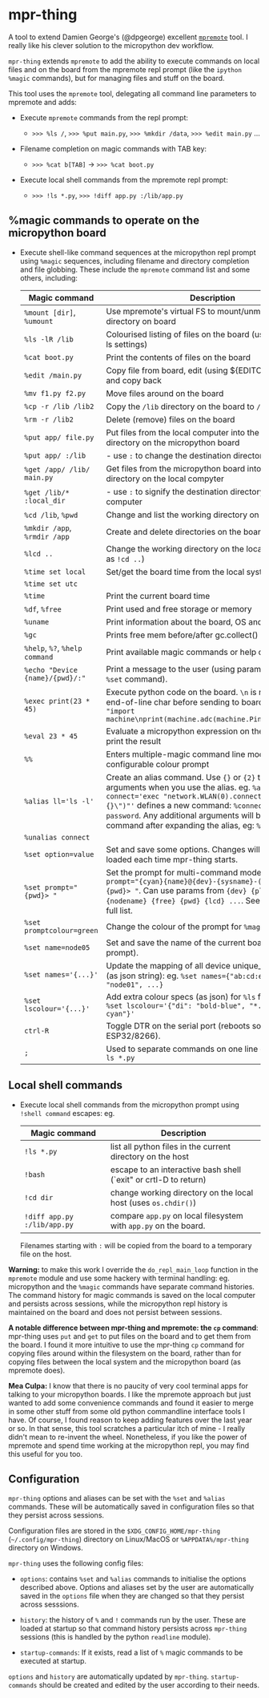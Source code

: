 # mpr-thing

A tool to extend Damien George's (@dpgeorge) excellent
[`mpremote`](pypi.org/project/mpremote) tool. I really like his clever solution
to the micropython dev workflow.

`mpr-thing` extends `mpremote` to add the ability to execute commands on
local files and on the board from the mpremote repl prompt (like the `ipython
%magic` commands), but for managing files and stuff on the board.

This tool uses the `mpremote` tool, delegating all command line parameters
to mpremote and adds:

- Execute `mpremote` commands from the repl prompt:

  - `>>> %ls /`, `>>> %put main.py`, `>>> %mkdir /data`, `>>> %edit main.py` ...

- Filename completion on magic commands with TAB key:

  - `>>> %cat b[TAB]` -> `>>> %cat boot.py`

- Execute local shell commands from the mpremote repl prompt:

  - `>>> !ls *.py`, `>>> !diff app.py :/lib/app.py`

## %magic commands to operate on the micropython board

- Execute shell-like command sequences at the micropython repl prompt using
  `%magic` sequences, including filename and directory completion and file
  globbing. These include the `mpremote` command list and some others,
  including:

  | Magic command  |  Description |
  |---|---|
  | `%mount [dir]`, `%umount` | Use mpremote's virtual FS to mount/unmount local directory on board |
  | `%ls -lR /lib` | Colourised listing of files on the board (uses your color-ls settings) |
  | `%cat boot.py` | Print the contents of files on the board |
  | `%edit /main.py` | Copy file from board, edit (using ${EDITOR:-/bin/vi}) and copy back |
  | `%mv f1.py f2.py` | Move files around on the board |
  | `%cp -r /lib /lib2` | Copy the `/lib` directory on the board to `/lib2` |
  | `%rm -r /lib2` | Delete (remove) files on the board |
  | `%put app/ file.py`| Put files from the local computer into the current directory on the micropython board |
  | `%put app/ :/lib` | - use `:` to change the destination directory on the board |
  | `%get /app/ /lib/ main.py` | Get files from the micropython board into the current directory on the local compyter |
  | `%get /lib/* :local_dir`| - use `:` to signify the destination directory on the local computer |
  | `%cd /lib`, `%pwd` | Change and list the working directory on the board |
  | `%mkdir /app`, `%rmdir /app` | Create and delete directories on the board |
  | `%lcd ..` | Change the working directory on the local host (same as `!cd ..`) |
  | `%time set local` | Set/get the board time from the local system time |
  | `%time set utc` |  |
  | `%time` | Print the current board time |
  | `%df`, `%free` | Print used and free storage or memory |
  | `%uname` | Print information about the board, OS and device |
  | `%gc` | Prints free mem before/after gc.collect() |
  | `%help`, `%?`, `%help command` | Print available magic commands or help on command. |
  | `%echo "Device {name}/{pwd}/:"` | Print a message to the user (using parameters - see `%set` command). |
  | `%exec print(23 * 45)` | Execute python code on the board. `\n` is replaced by end-of-line char before sending to board, eg: `%exec "import machine\nprint(machine.adc(machine.Pin(31)).read())"` |
  | `%eval 23 * 45` | Evaluate a micropython expression on the board and print the result |
  | `%%` | Enters multiple-magic command line mode with configurable colour prompt |
  | `%alias ll='ls -l'` | Create an alias command. Use `{}` or `{2}` to consume arguments when you use the alias. eg. `%alias connect='exec "network.WLAN(0).connect(\"{}\", \"{}\")"'` defines a new command: `%connect ssid password`. Any additional arguments will be added to the command after expanding the alias, eg: `%ll /lib`. |
  | `%unalias connect` |  |
  | `%set option=value` | Set and save some options. Changes will be saved and loaded each time mpr-thing starts. |
  | `%set prompt="{pwd}> "` | Set the prompt for multi-command mode, eg: `%set prompt="{cyan}{name}@{dev}-{sysname}-({free}){blue}{pwd}> "`. Can use params from `{dev} {platform} {id} {nodename} {free} {pwd} {lcd} ...`. See `%help set` for a full list. |
  | `%set promptcolour=green` | Change the colour of the prompt for `%magic` commands. |
  | `%set name=node05` | Set and save the name of the current board (for use in prompt). |
  | `%set names='{...}'` | Update the mapping of all device unique_ids and names (as json string): eg. `%set names={"ab:cd:ef:01:23:45": "node01", ...}` |
  | `%set lscolour='{...}'` | Add extra colour specs (as json) for `%ls` file listings, eg: `%set lscolour='{"di": "bold-blue", "*.py": "bold-cyan"}'` |
  | `ctrl-R` | Toggle DTR on the serial port (reboots some boards, eg ESP32/8266). |
  | `;` | Used to separate commands on one line eg. `%cd /app; ls *.py` |

## Local shell commands

- Execute local shell commands from the micropython prompt using `!shell
  command` escapes: eg.

  | Magic command  |  Description |
  |---|---|
  | `!ls *.py` | list all python files in the current directory on the host |
  | `!bash` | escape to an interactive bash shell (`exit" or crtl-D to return) |
  | `!cd dir` | change working directory on the local host (uses `os.chdir()`) |
  | `!diff app.py :/lib/app.py` | compare `app.py` on local filesystem with `app.py` on the board. |

  Filenames starting with `:` will be copied from the board to a temporary
  file on the host.

**Warning:** to make this work I override the `do_repl_main_loop` function in
the `mpremote` module and use some hackery with terminal handling: eg.
micropython and the `%magic` commands have separate command histories. The
command history for magic commands is saved on the local computer and persists
across sessions, while the micropython repl history is maintained on the board
and does not persist between sessions.

**A notable difference between mpr-thing and mpremote: the `cp` command**:
mpr-thing uses `put` and `get` to put files on the board and to get them from
the board. I found it more intuitive to use the mpr-thing `cp` command for
copying files around within the filesystem on the board, rather than for copying
files between the local system and the micropython board (as mpremote does).

**Mea Culpa:** I know that there is no paucity of very cool terminal apps for
talking to your micropython boards. I like the mpremote approach but just wanted
to add some convenience commands and found it easier to merge in some other
stuff from some old python commandline interface tools I have. Of course, I
found reason to keep adding features over the last year or so. In that sense,
this tool scratches a particular itch of mine - I really didn't mean to
re-invent the wheel. Nonetheless, if you like the power of mpremote and spend
time working at the micropython repl, you may find this useful for you too.

## Configuration

`mpr-thing` options and aliases can be set with the `%set` and `%alias`
commands. These will be automatically saved in configuration files so that they
persist across sessions.

Configuration files are stored in the `$XDG_CONFIG_HOME/mpr-thing`
(`~/.config/mpr-thing`) directory on Linux/MacOS or `%APPDATA%/mpr-thing`
directory on Windows.

`mpr-thing` uses the following config files:

- `options`: contains `%set` and `%alias` commands to initialise the options
  described above. Options and aliases set by the user are automatically saved
  in the `options` file when they are changed so that they persist across
  sesssions.

- `history`: the history of `%` and `!` commands run by the user. These are
  loaded at startup so that command history persists across `mpr-thing`
  sessions (this is handled by the python `readline` module).

- `startup-commands`: If it exists, read a list of `%` magic commands to be
  executed at startup.

`options` and `history` are automatically updated by `mpr-thing`.
`startup-commands` should be created and edited by the user according to their
needs.
